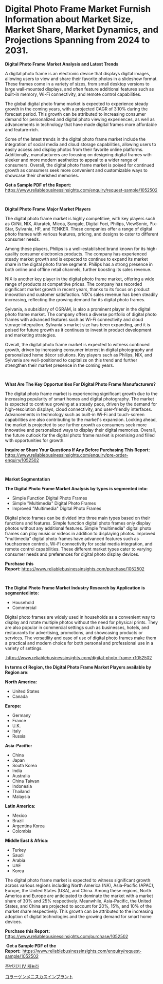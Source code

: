 <p><h1>Digital Photo Frame Market Furnish Information about Market Size, Market Share, Market Dynamics, and Projections Spanning from 2024 to 2031.</h1></p><p><strong>Digital Photo Frame Market Analysis and Latest Trends</strong></p>
<p><p>A digital photo frame is an electronic device that displays digital images, allowing users to view and share their favorite photos in a slideshow format. These frames come in a variety of sizes, from small desktop versions to large wall-mounted displays, and often feature additional features such as built-in memory, Wi-Fi connectivity, and remote control capabilities.</p><p>The global digital photo frame market is expected to experience steady growth in the coming years, with a projected CAGR of 3.10% during the forecast period. This growth can be attributed to increasing consumer demand for personalized and digital photo viewing experiences, as well as advancements in technology that have made digital frames more affordable and feature-rich.</p><p>Some of the latest trends in the digital photo frame market include the integration of social media and cloud storage capabilities, allowing users to easily access and display photos from their favorite online platforms. Additionally, manufacturers are focusing on designing digital frames with sleeker and more modern aesthetics to appeal to a wider range of consumers. Overall, the digital photo frame market is poised for continued growth as consumers seek more convenient and customizable ways to showcase their cherished memories.</p></p>
<p><strong>Get a Sample PDF of the Report:&nbsp;</strong> <a href="https://www.reliablebusinessinsights.com/enquiry/request-sample/1052502">https://www.reliablebusinessinsights.com/enquiry/request-sample/1052502</a></p>
<p>&nbsp;</p>
<p><strong>Digital Photo Frame Major Market Players</strong></p>
<p><p>The digital photo frame market is highly competitive, with key players such as GiiNii, NIX, Aluratek, Micca, Sungale, Digital Foci, Philips, ViewSonic, Pix-Star, Sylvania, HP, and TENKER. These companies offer a range of digital photo frames with various features, pricing, and designs to cater to different consumer needs.</p><p>Among these players, Philips is a well-established brand known for its high-quality consumer electronics products. The company has experienced steady market growth and is expected to continue to expand its market share in the digital photo frame segment. Philips has a strong presence in both online and offline retail channels, further boosting its sales revenue.</p><p>NIX is another key player in the digital photo frame market, offering a wide range of products at competitive prices. The company has recorded significant market growth in recent years, thanks to its focus on product innovation and customer satisfaction. NIX's sales revenue has been steadily increasing, reflecting the growing demand for its digital photo frames.</p><p>Sylvania, a subsidiary of OSRAM, is also a prominent player in the digital photo frame market. The company offers a diverse portfolio of digital photo frames with advanced features such as Wi-Fi connectivity and cloud storage integration. Sylvania's market size has been expanding, and it is poised for future growth as it continues to invest in product development and marketing strategies.</p><p>Overall, the digital photo frame market is expected to witness continued growth, driven by increasing consumer interest in digital photography and personalized home décor solutions. Key players such as Philips, NIX, and Sylvania are well-positioned to capitalize on this trend and further strengthen their market presence in the coming years.</p></p>
<p>&nbsp;</p>
<p><strong>What Are The Key Opportunities For Digital Photo Frame Manufacturers?</strong></p>
<p><p>The digital photo frame market is experiencing significant growth due to the increasing popularity of smart homes and digital photography. The market is expected to continue growing at a steady pace, driven by the demand for high-resolution displays, cloud connectivity, and user-friendly interfaces. Advancements in technology such as built-in Wi-Fi and touch-screen capabilities are also contributing to the market's expansion. Looking ahead, the market is projected to see further growth as consumers seek more innovative and personalized ways to display their digital memories. Overall, the future outlook for the digital photo frame market is promising and filled with opportunities for growth.</p></p>
<p><strong>Inquire or Share Your Questions If Any Before Purchasing This Report:</strong> <a href="https://www.reliablebusinessinsights.com/enquiry/pre-order-enquiry/1052502">https://www.reliablebusinessinsights.com/enquiry/pre-order-enquiry/1052502</a></p>
<p>&nbsp;</p>
<p><strong>Market Segmentation</strong></p>
<p><strong>The Digital Photo Frame Market Analysis by types is segmented into:</strong></p>
<p><ul><li>Simple Function Digital Photo Frames</li><li>Simple "Multimedia" Digital Photo Frames</li><li>Improved "Multimedia" Digital Photo Frames</li></ul></p>
<p><p>Digital photo frames can be divided into three main types based on their functions and features. Simple function digital photo frames only display photos without any additional features. Simple "multimedia" digital photo frames can play music or videos in addition to displaying photos. Improved "multimedia" digital photo frames have advanced features such as touchscreen controls, Wi-Fi connectivity for social media integration, and remote control capabilities. These different market types cater to varying consumer needs and preferences for digital photo display devices.</p></p>
<p><strong>Purchase this Report:&nbsp;</strong><a href="https://www.reliablebusinessinsights.com/purchase/1052502">https://www.reliablebusinessinsights.com/purchase/1052502</a></p>
<p>&nbsp;</p>
<p><strong>The Digital Photo Frame Market Industry Research by Application is segmented into:</strong></p>
<p><ul><li>Household</li><li>Commercial</li></ul></p>
<p><p>Digital photo frames are widely used in households as a convenient way to display and rotate multiple photos without the need for physical prints. They are also popular in commercial settings such as businesses, hotels, and restaurants for advertising, promotions, and showcasing products or services. The versatility and ease of use of digital photo frames make them a practical and modern choice for both personal and professional use in a variety of settings.</p></p>
<p><a href="https://www.reliablebusinessinsights.com/digital-photo-frame-r1052502">&nbsp;https://www.reliablebusinessinsights.com/digital-photo-frame-r1052502</a></p>
<p><strong>In terms of Region, the Digital Photo Frame Market Players available by Region are:</strong></p>
<p>
    <p> <strong> North America: </strong>
        <ul>
            <li>United States</li>
            <li>Canada</li>
        </ul>
        </p> 
    <p> <strong> Europe: </strong>
        <ul>
            <li>Germany</li>
            <li>France</li>
            <li>U.K.</li>
            <li>Italy</li>
            <li>Russia</li>
        </ul>
        </p> 
    <p> <strong> Asia-Pacific: </strong>
        <ul>
            <li>China</li>
            <li>Japan</li>
            <li>South Korea</li>
            <li>India</li>
            <li>Australia</li>
            <li>China Taiwan</li>
            <li>Indonesia</li>
            <li>Thailand</li>
            <li>Malaysia</li>
        </ul>
        </p> 
    <p> <strong> Latin America: </strong>
        <ul>
            <li>Mexico</li>
            <li>Brazil</li>
            <li>Argentina Korea</li>
            <li>Colombia</li>
        </ul>
        </p> 
    <p> <strong> Middle East & Africa: </strong>
        <ul>
            <li>Turkey</li>
            <li>Saudi</li>
            <li>Arabia</li>
            <li>UAE</li>
            <li>Korea</li>
        </ul>
    </p>
    </p>
<p><p>The digital photo frame market is expected to witness significant growth across various regions including North America (NA), Asia-Pacific (APAC), Europe, the United States (USA), and China. Among these regions, North America and Europe are anticipated to dominate the market with a market share of 30% and 25% respectively. Meanwhile, Asia-Pacific, the United States, and China are projected to account for 20%, 15%, and 10% of the market share respectively. This growth can be attributed to the increasing adoption of digital technologies and the growing demand for smart home devices.</p></p>
<p><strong>Purchase this Report: </strong><a href="https://www.reliablebusinessinsights.com/purchase/1052502">https://www.reliablebusinessinsights.com/purchase/1052502</a></p>
<p>&nbsp;<strong>Get a Sample PDF of the Report:&nbsp;&nbsp;</strong><a href="https://www.reliablebusinessinsights.com/enquiry/request-sample/1052502">https://www.reliablebusinessinsights.com/enquiry/request-sample/1052502</a></p>
<p><strong></strong></p>
<p><p><a href="https://github.com/vdhdwjyp90142/Market-Research-Report-List-3/blob/main/673007640943.md">주변기기 IV 캐뉼라</a></p><p><a href="https://github.com/sghwr779811674/Market-Research-Report-List-3/blob/main/772866031360.md">コラーゲンメニスカスインプラント</a></p></p>